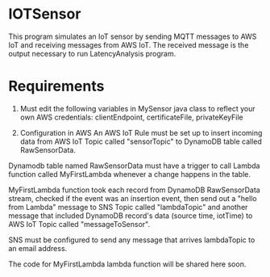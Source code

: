 # IOTSensor
This program simulates an IoT sensor by sending MQTT messages to AWS IoT and receiving messages from AWS IoT.
The received message is the output necessary to run LatencyAnalysis program.

# Requirements
1. Must edit the following variables in MySensor java class to reflect your own AWS credentials:
clientEndpoint, certificateFile, privateKeyFile  

2. Configuration in AWS
An AWS IoT Rule must be set up to insert incoming data from AWS IoT Topic called
"sensorTopic" to DynamoDB table called RawSensorData.

Dynamodb table named RawSensorData must have a trigger to call Lambda function called
MyFirstLambda whenever a change happens in the table.

MyFirstLambda function took each record from DynamoDB RawSensorData stream,
checked if the event was an insertion event, then send out a "hello from Lambda" message to
SNS Topic called "lambdaTopic" and another message that included DynamoDB record's data
(source time, iotTime) to AWS IoT Topic called "messageToSensor".

SNS must be configured to send any message that arrives lambdaTopic to an email address.

The code for MyFirstLambda lambda function will be shared here soon.

